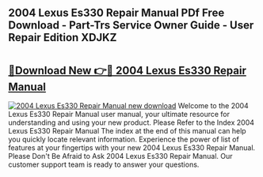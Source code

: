 ## 2004 Lexus Es330 Repair Manual PDf Free Download - Part-Trs Service Owner Guide - User Repair Edition XDJKZ

# <h2><a href="http://bc11319.oget.top/?id=2004+Lexus+Es330+Repair+Manual">🔗Download New 👉🔴 2004 Lexus Es330 Repair Manual</a></h2>

[![2004 Lexus Es330 Repair Manual new download](https://i.imgur.com/5g1atiW.png)](http://bc11319.oget.top/?id=2004+Lexus+Es330+Repair+Manual)
Welcome to the 2004 Lexus Es330 Repair Manual user manual, your ultimate resource for understanding and using your new product. Please Refer to the Index 2004 Lexus Es330 Repair Manual The index at the end of this manual can help you quickly locate relevant information. Experience the power of list of features at your fingertips with your new 2004 Lexus Es330 Repair Manual. Please Don't Be Afraid to Ask 2004 Lexus Es330 Repair Manual. Our customer support team is ready to answer your questions.
